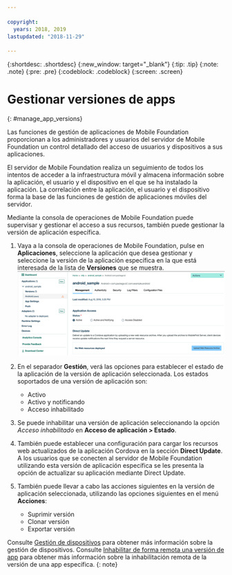 ```yaml
---

copyright:
  years: 2018, 2019
lastupdated: "2018-11-29"

---
```


{:shortdesc: .shortdesc}
{:new_window: target="_blank"}
{:tip: .tip}
{:note: .note}
{:pre: .pre}
{:codeblock: .codeblock}
{:screen: .screen}

# Gestionar versiones de apps
{: #manage_app_versions}

Las funciones de gestión de aplicaciones de Mobile Foundation proporcionan a los administradores y usuarios del servidor de Mobile Foundation un control detallado del acceso de usuarios y dispositivos a sus aplicaciones.

El servidor de Mobile Foundation realiza un seguimiento de todos los intentos de acceder a la infraestructura móvil y almacena información sobre la aplicación, el usuario y el dispositivo en el que se ha instalado la aplicación. La correlación entre la aplicación, el usuario y el dispositivo forma la base de las funciones de gestión de aplicaciones móviles del servidor.

Mediante la consola de operaciones de Mobile Foundation puede supervisar y gestionar el acceso a sus recursos, también puede gestionar la versión de aplicación específica.

1.  Vaya a la consola de operaciones de Mobile Foundation, pulse en **Aplicaciones**, seleccione la aplicación que desea gestionar y seleccione la versión de la aplicación específica en la que está interesada de la lista de **Versiones** que se muestra.
    ![Manage application version](images/app_version_management.png)

2. En el separador **Gestión**, verá las opciones para establecer el estado de la aplicación de la versión de aplicación seleccionada. Los estados soportados de una versión de aplicación son:
   * Activo
   * Activo y notificando
   * Acceso inhabilitado
3. Se puede inhabilitar una versión de aplicación seleccionando la opción *Acceso inhabilitado* en **Acceso de aplicación > Estado**.
4. También puede establecer una configuración para cargar los recursos web actualizados de la aplicación Cordova en la sección **Direct Update**. A los usuarios que se conecten al servidor de Mobile Foundation utilizando esta versión de aplicación específica se les presenta la opción de actualizar su aplicación mediante Direct Update.
5. También puede llevar a cabo las acciones siguientes en la versión de aplicación seleccionada, utilizando las opciones siguientes en el menú **Acciones**:
   *  Suprimir versión
   *  Clonar versión
   *  Exportar versión


Consulte [Gestión de dispositivos](manage_devices.html) para obtener más información sobre la gestión de dispositivos. Consulte [Inhabilitar de forma remota una versión de app](remote_disable_app_version.html) para obtener más información sobre la inhabilitación remota de la versión de una app específica.
{: note}

